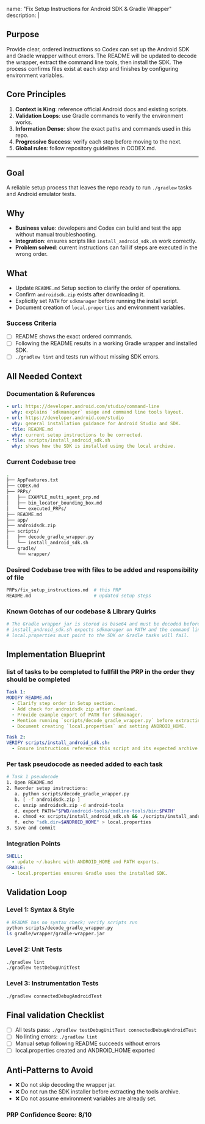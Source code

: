 name: "Fix Setup Instructions for Android SDK & Gradle Wrapper"
description: |
  ## Purpose
  Provide clear, ordered instructions so Codex can set up the Android SDK and Gradle wrapper without errors. The README will be updated to decode the wrapper, extract the command line tools, then install the SDK. The process confirms files exist at each step and finishes by configuring environment variables.

  ## Core Principles
  1. **Context is King**: reference official Android docs and existing scripts.
  2. **Validation Loops**: use Gradle commands to verify the environment works.
  3. **Information Dense**: show the exact paths and commands used in this repo.
  4. **Progressive Success**: verify each step before moving to the next.
  5. **Global rules**: follow repository guidelines in CODEX.md.

---

## Goal
A reliable setup process that leaves the repo ready to run `./gradlew` tasks and Android emulator tests.

## Why
- **Business value**: developers and Codex can build and test the app without manual troubleshooting.
- **Integration**: ensures scripts like `install_android_sdk.sh` work correctly.
- **Problem solved**: current instructions can fail if steps are executed in the wrong order.

## What
- Update `README.md` Setup section to clarify the order of operations.
- Confirm `androidsdk.zip` exists after downloading it.
- Explicitly set `PATH` for `sdkmanager` before running the install script.
- Document creation of `local.properties` and environment variables.

### Success Criteria
- [ ] README shows the exact ordered commands.
- [ ] Following the README results in a working Gradle wrapper and installed SDK.
- [ ] `./gradlew lint` and tests run without missing SDK errors.

## All Needed Context

### Documentation & References
```yaml
- url: https://developer.android.com/studio/command-line
  why: explains `sdkmanager` usage and command line tools layout.
- url: https://developer.android.com/studio
  why: general installation guidance for Android Studio and SDK.
- file: README.md
  why: current setup instructions to be corrected.
- file: scripts/install_android_sdk.sh
  why: shows how the SDK is installed using the local archive.
```

### Current Codebase tree
```bash
.
├── AppFeatures.txt
├── CODEX.md
├── PRPs/
│   ├── EXAMPLE_multi_agent_prp.md
│   ├── bin_locator_bounding_box.md
│   └── executed_PRPs/
├── README.md
├── app/
├── androidsdk.zip
├── scripts/
│   ├── decode_gradle_wrapper.py
│   └── install_android_sdk.sh
└── gradle/
    └── wrapper/
```

### Desired Codebase tree with files to be added and responsibility of file
```bash
PRPs/fix_setup_instructions.md  # this PRP
README.md                       # updated setup steps
```

### Known Gotchas of our codebase & Library Quirks
```bash
# The Gradle wrapper jar is stored as base64 and must be decoded before use.
# install_android_sdk.sh expects sdkmanager on PATH and the command line tools archive present.
# local.properties must point to the SDK or Gradle tasks will fail.
```

## Implementation Blueprint

### list of tasks to be completed to fullfill the PRP in the order they should be completed
```yaml
Task 1:
MODIFY README.md:
  - Clarify step order in Setup section.
  - Add check for androidsdk zip after download.
  - Provide example export of PATH for sdkmanager.
  - Mention running `scripts/decode_gradle_wrapper.py` before extracting the tools archive.
  - Document creating `local.properties` and setting ANDROID_HOME.

Task 2:
VERIFY scripts/install_android_sdk.sh:
  - Ensure instructions reference this script and its expected archive location.
```

### Per task pseudocode as needed added to each task
```bash
# Task 1 pseudocode
1. Open README.md
2. Reorder setup instructions:
   a. python scripts/decode_gradle_wrapper.py
   b. [ -f androidsdk.zip ]
   c. unzip androidsdk.zip -d android-tools
   d. export PATH="$PWD/android-tools/cmdline-tools/bin:$PATH"
   e. chmod +x scripts/install_android_sdk.sh && ./scripts/install_android_sdk.sh
   f. echo "sdk.dir=$ANDROID_HOME" > local.properties
3. Save and commit
```

### Integration Points
```yaml
SHELL:
  - update ~/.bashrc with ANDROID_HOME and PATH exports.
GRADLE:
  - local.properties ensures Gradle uses the installed SDK.
```

## Validation Loop

### Level 1: Syntax & Style
```bash
# README has no syntax check; verify scripts run
python scripts/decode_gradle_wrapper.py
ls gradle/wrapper/gradle-wrapper.jar
```

### Level 2: Unit Tests
```bash
./gradlew lint
./gradlew testDebugUnitTest
```

### Level 3: Instrumentation Tests
```bash
./gradlew connectedDebugAndroidTest
```

## Final validation Checklist
- [ ] All tests pass: `./gradlew testDebugUnitTest connectedDebugAndroidTest`
- [ ] No linting errors: `./gradlew lint`
- [ ] Manual setup following README succeeds without errors
- [ ] local.properties created and ANDROID_HOME exported

## Anti-Patterns to Avoid
- ❌ Do not skip decoding the wrapper jar.
- ❌ Do not run the SDK installer before extracting the tools archive.
- ❌ Do not assume environment variables are already set.

### PRP Confidence Score: 8/10
